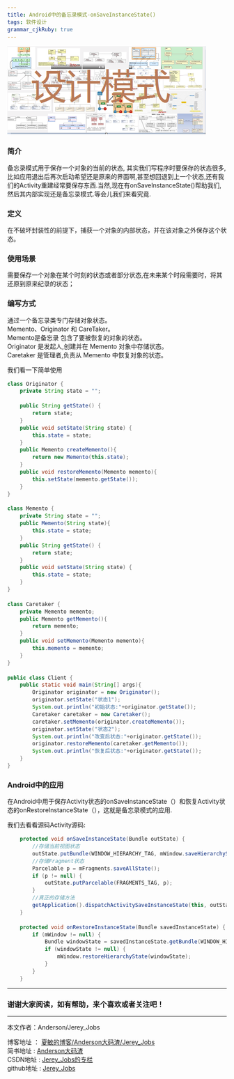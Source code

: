 ```yaml
---
title: Android中的备忘录模式-onSaveInstanceState()
tags: 软件设计
grammar_cjkRuby: true
---
```


![设计模式](/img/always/design_patterns.png)

### 简介 

备忘录模式用于保存一个对象的当前的状态, 其实我们写程序时要保存的状态很多, 比如应用退出后再次启动希望还是原来的界面啊,甚至想回退到上一个状态,还有我们的Activity重建经常要保存东西.当然,现在有onSaveInstanceState()帮助我们,然后其内部实现还是备忘录模式.等会儿我们来看究竟.

### 定义

在不破坏封装性的前提下，捕获一个对象的内部状态，并在该对象之外保存这个状态。

### 使用场景

需要保存一个对象在某个时刻的状态或者部分状态,在未来某个时段需要时，将其还原到原来纪录的状态；

### 编写方式

通过一个备忘录类专门存储对象状态。<br>
 Memento、Originator 和 CareTaker。<br>
 Memento是备忘录 包含了要被恢复的对象的状态。<br>
 Originator 是发起人,创建并在 Memento 对象中存储状态。<br>
 Caretaker 是管理者,负责从 Memento 中恢复对象的状态。

我们看一下简单使用

``` java
class Originator {
    private String state = "";
     
    public String getState() {
        return state;
    }
    public void setState(String state) {
        this.state = state;
    }
    public Memento createMemento(){
        return new Memento(this.state);
    }
    public void restoreMemento(Memento memento){
        this.setState(memento.getState());
    }
}
 
class Memento {
    private String state = "";
    public Memento(String state){
        this.state = state;
    }
    public String getState() {
        return state;
    }
    public void setState(String state) {
        this.state = state;
    }
}

class Caretaker {
    private Memento memento;
    public Memento getMemento(){
        return memento;
    }
    public void setMemento(Memento memento){
        this.memento = memento;
    }
}

public class Client {
    public static void main(String[] args){
        Originator originator = new Originator();
        originator.setState("状态1");
        System.out.println("初始状态:"+originator.getState());
        Caretaker caretaker = new Caretaker();
        caretaker.setMemento(originator.createMemento());
        originator.setState("状态2");
        System.out.println("改变后状态:"+originator.getState());
        originator.restoreMemento(caretaker.getMemento());
        System.out.println("恢复后状态:"+originator.getState());
    }
}
```

### Android中的应用

在Android中用于保存Activity状态的onSaveInstanceState（）和恢复Activity状态的onRestoreInstanceState（），这就是备忘录模式的应用.

我们去看看源码Activity源码:

``` java
    protected void onSaveInstanceState(Bundle outState) {
	    //存储当前视图状态
        outState.putBundle(WINDOW_HIERARCHY_TAG, mWindow.saveHierarchyState());
        //存储Fragment状态
		Parcelable p = mFragments.saveAllState();
        if (p != null) {
            outState.putParcelable(FRAGMENTS_TAG, p);
        }
		//真正的存储方法
        getApplication().dispatchActivitySaveInstanceState(this, outState);
    }
	
	protected void onRestoreInstanceState(Bundle savedInstanceState) {
        if (mWindow != null) {
            Bundle windowState = savedInstanceState.getBundle(WINDOW_HIERARCHY_TAG);
            if (windowState != null) {
                mWindow.restoreHierarchyState(windowState);
            }
        }
    }
```





 ----------
### 谢谢大家阅读，如有帮助，来个喜欢或者关注吧！

 ----------
 本文作者：Anderson/Jerey_Jobs 

 博客地址   ： [夏敏的博客/Anderson大码渣/Jerey_Jobs][1] <br>
 简书地址   :  [Anderson大码渣][2] <br>
 CSDN地址   :  [Jerey_Jobs的专栏][3] <br>
 github地址 :  [Jerey_Jobs][4]
 


  [1]: http://jerey.cn/
  [2]: http://www.jianshu.com/users/016a5ba708a0/latest_articles
  [3]: http://blog.csdn.net/jerey_jobs
  [4]: https://github.com/Jerey-Jobs
